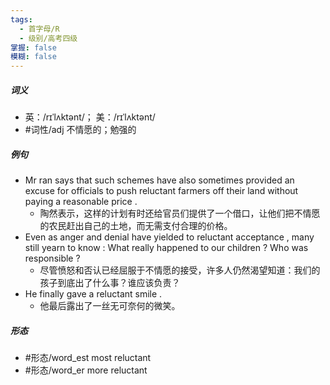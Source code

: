 ```yaml
---
tags:
  - 首字母/R
  - 级别/高考四级
掌握: false
模糊: false
---
```

##### 词义
- 英：/rɪˈlʌktənt/； 美：/rɪˈlʌktənt/
- #词性/adj  不情愿的；勉强的
##### 例句
- Mr ran says that such schemes have also sometimes provided an excuse for officials to push reluctant farmers off their land without paying a reasonable price .
	- 陶然表示，这样的计划有时还给官员们提供了一个借口，让他们把不情愿的农民赶出自己的土地，而无需支付合理的价格。
- Even as anger and denial have yielded to reluctant acceptance , many still yearn to know : What really happened to our children ? Who was responsible ?
	- 尽管愤怒和否认已经屈服于不情愿的接受，许多人仍然渴望知道：我们的孩子到底出了什么事？谁应该负责？
- He finally gave a reluctant smile .
	- 他最后露出了一丝无可奈何的微笑。
##### 形态
- #形态/word_est most reluctant
- #形态/word_er more reluctant
